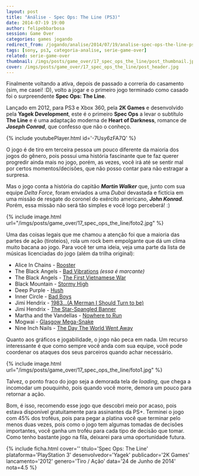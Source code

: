 ```yaml
---
layout: post
title: "Análise - Spec Ops: The Line (PS3)"
date: 2014-07-19 19:00
author: felipebbarbosa
session: Game Over
categories: games jogando
redirect_from: /jogando/analise/2014/07/19/analise-spec-ops-the-line-ps3.html
tags: [sony, ps3, categoria-analise, serie-game-over]
related: serie-game-over
thumbnail: /imgs/posts/game_over/17_spec_ops_the_line/post_thumbnail.jpg
cover: /imgs/posts/game_over/17_spec_ops_the_line/post_header.jpg
---
```


Finalmente voltando a ativa, depois de passado a correria do casamento (sim, me casei! :D), volto a jogar e o primeiro jogo terminado como casado foi o surpreendente **Spec Ops: The Line**.

<!--more-->

Lançado em 2012, para PS3 e Xbox 360, pela **2K Games** e desenvolvido pela **Yagek Development**, este é o primeiro **Spec Ops** a levar o subtítulo **The Line** e é uma adaptação moderna de **Heart of Darkness**, romance de **_Joseph Conrad_**, que confesso que não o conheço.

{% include youtubePlayer.html id='-7Usy6zFA7Q' %}

O jogo é de tiro em terceira pessoa um pouco diferente da maioria dos jogos do gênero, pois possui uma história fascinante que te faz querer progredir ainda mais no jogo, porém, as vezes, você irá até se sentir mal por certos momentos/decisões, que não posso contar para não estragar a surpresa.

Mas o jogo conta a história do capitão **_Martin Walker_** que, junto com sua equipe _Delta Force_, foram enviados a uma _Dubai_ devastada e fictícia em uma missão de resgate do coronel do exército americano, **_John Konrad_**. Porém, essa missão não será tão simples e você logo perceberá! :)

{% include image.html url="/imgs/posts/game_over/17_spec_ops_the_line/foto2.jpg" %}

Uma das coisas legais que me chamou a atenção foi que a maioria das partes de ação (tiroteios), rola um rock bem empolgante que dá um clima muito bacana ao jogo. Para você ter uma ideia, veja uma parte da lista de músicas licenciadas do jogo (além da trilha original):

- Alice In Chains - [Rooster](http://youtu.be/uAE6Il6OTcs)
- The Black Angels - [Bad Vibrations](http://youtu.be/3jV6TnBC2nk) _(essa é marcante)_
- The Black Angels - [The First Vietnamese War](http://youtu.be/9WZ2I28Chk0)
- Black Mountain - [Stormy High](https://www.youtube.com/watch?v=uhMlNWn10p4)
- Deep Purple - [Hush](http://youtu.be/W1PNvopXjbg)
- Inner Circle - [Bad Boys](http://youtu.be/f4MRmEPNUxY)
- Jimi Hendrix - [1983...(A Merman I Should Turn to be)](http://youtu.be/9N8G8T-yAsU)
- Jimi Hendrix - [The Star-Spangled Banner](http://youtu.be/i0WG-ZUUOsg)
- Martha and the Vandellas - [Nowhere to Run](http://youtu.be/17yfqxoSTFM)
- Mogwai - [Glasgow Mega-Snake](http://youtu.be/WrXwXuhRo9Q)
- Nine Inch Nails - [The Day The World Went Away](http://youtu.be/DNrnjyuD4fE)

Quanto aos gráficos e jogabilidade, o jogo não peca em nada. Um recurso interessante é que como sempre você anda com sua equipe, você pode coordenar os ataques dos seus parceiros quando achar necessário.

{% include image.html url="/imgs/posts/game_over/17_spec_ops_the_line/foto1.jpg" %}

Talvez, o ponto fraco do jogo seja a demorada tela de _loading_, que chega a incomodar um pouquinho, pois quando você morre, demora um pouco para retornar a ação.

Bom, é isso, recomendo esse jogo que descobri meio por acaso, pois estava disponível gratuitamente para assinantes da PS+. Terminei o jogo com 45% dos troféus, pois para pegar a platina você que terminar pelo menos duas vezes, pois como o jogo tem algumas tomadas de decisões importantes, você ganha um troféu para cada tipo de decisão que tomar. Como tenho bastante jogo na fila, deixarei para uma oportunidade futura.

{% include ficha.html
  cover=''
  titulo='Spec Ops: The Line'
  plataforma='PlayStation 3'
  desenvolvedor='Yagek'
  publicador='2K Games'
  lancamento='2012'
  genero='Tiro / Ação'
  data='24 de Junho de 2014'
  nota=4.5 %}
